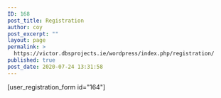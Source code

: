 ```yaml
---
ID: 168
post_title: Registration
author: coy
post_excerpt: ""
layout: page
permalink: >
  https://victor.dbsprojects.ie/wordpress/index.php/registration/
published: true
post_date: 2020-07-24 13:31:58
---
```

[user_registration_form id="164"]